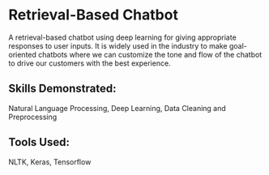 # Retrieval-Based Chatbot
A retrieval-based chatbot using deep learning for giving appropriate responses to user inputs. It is widely used in the industry to make goal-oriented chatbots where we can customize the tone and flow of the chatbot to drive our customers with the best experience.

## Skills Demonstrated: 
Natural Language Processing, Deep Learning, Data Cleaning and Preprocessing

## Tools Used:
NLTK, Keras, Tensorflow
